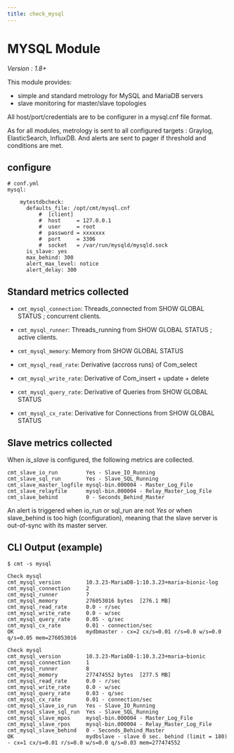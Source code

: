 ```yaml
---
title: check_mysql
---
```


# MYSQL Module
*Version : 1.8+*

This module provides:

* simple and standard metrology for MySQL and MariaDB servers
* slave monitoring for master/slave topologies

All host/port/credentials are to be configurer in a mysql.cnf file format.

As for all modules, metrology is sent to all configured targets : Graylog, ElasticSearch, InfluxDB. And alerts are sent to pager if threshold and conditions are met.


## configure

	# conf.yml
	mysql:

	    mytestdbcheck:
	      defaults_file: /opt/cmt/mysql.cnf
	          #  [client]
	          #  host     = 127.0.0.1
	          #  user     = root
	          #  password = xxxxxxx
	          #  port     = 3306
	          #  socket   = /var/run/mysqld/mysqld.sock
	      is_slave: yes
	      max_behind: 300
	      alert_max_level: notice
	      alert_delay: 300

## Standard metrics collected

- `cmt_mysql_connection`:  Threads_connected from SHOW GLOBAL STATUS ; concurrent clients.

- `cmt_mysql_runner`:  Threads_running from SHOW GLOBAL STATUS ; active clients.

- `cmt_mysql_memory`:  Memory from SHOW GLOBAL STATUS

- `cmt_mysql_read_rate`:  Derivative (accross runs) of Com_select

- `cmt_mysql_write_rate`:  Derivative of Com_insert + update + delete

- `cmt_mysql_query_rate`:  Derivative of Queries from SHOW GLOBAL STATUS

- `cmt_mysql_cx_rate`:  Derivative for Connections from SHOW GLOBAL STATUS


## Slave metrics collected

When *is_slave* is configured, the following metrics are collected. 

	cmt_slave_io_run         Yes - Slave_IO_Running
	cmt_slave_sql_run        Yes - Slave_SQL_Running
	cmt_slave_master_logfile mysql-bin.000004 - Master_Log_File
	cmt_slave_relayfile      mysql-bin.000004 - Relay_Master_Log_File
	cmt_slave_behind         0 - Seconds_Behind_Master

An alert is triggered when io_run or sql_run are not *Yes* or when slave_behind is too high (configuration), meaning
that the slave server is out-of-sync with its master server.

## CLI Output (example)
	
	$ cmt -s mysql

	Check mysql 
	cmt_mysql_version        10.3.23-MariaDB-1:10.3.23+maria~bionic-log
	cmt_mysql_connection     2
	cmt_mysql_runner         7
	cmt_mysql_memory         276053016 bytes  [276.1 MB]
	cmt_mysql_read_rate      0.0 - r/sec
	cmt_mysql_write_rate     0.0 - w/sec
	cmt_mysql_query_rate     0.05 - q/sec
	cmt_mysql_cx_rate        0.01 - connection/sec
	OK                       mydbmaster - cx=2 cx/s=0.01 r/s=0.0 w/s=0.0 q/s=0.05 mem=276053016

	Check mysql 
	cmt_mysql_version        10.3.23-MariaDB-1:10.3.23+maria~bionic
	cmt_mysql_connection     1
	cmt_mysql_runner         8
	cmt_mysql_memory         277474552 bytes  [277.5 MB]
	cmt_mysql_read_rate      0.0 - r/sec
	cmt_mysql_write_rate     0.0 - w/sec
	cmt_mysql_query_rate     0.03 - q/sec
	cmt_mysql_cx_rate        0.01 - connection/sec
	cmt_mysql_slave_io_run   Yes - Slave_IO_Running
	cmt_mysql_slave_sql_run  Yes - Slave_SQL_Running
	cmt_mysql_slave_mpos     mysql-bin.000004 - Master_Log_File
	cmt_mysql_slave_rpos     mysql-bin.000004 - Relay_Master_Log_File
	cmt_mysql_slave_behind   0 - Seconds_Behind_Master
	OK                       mydbslave - slave 0 sec. behind (limit = 180) - cx=1 cx/s=0.01 r/s=0.0 w/s=0.0 q/s=0.03 mem=277474552




